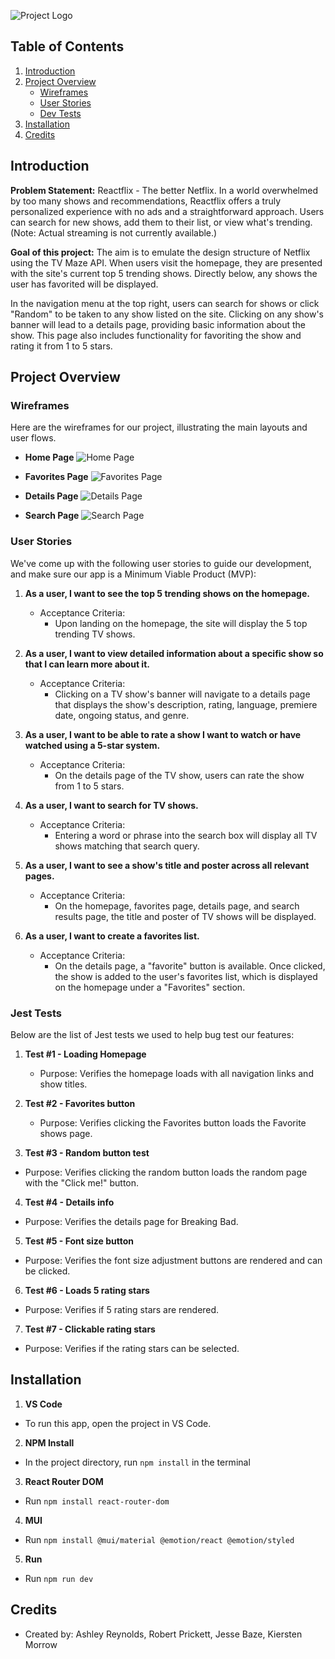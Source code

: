 ![Project Logo](public/images/REACTFLIX-LOGO.png)

## Table of Contents

1. [Introduction](#introduction)
2. [Project Overview](#project-overview)
   - [Wireframes](#wireframes)
   - [User Stories](#user-stories)
   - [Dev Tests](#jest-tests)
3. [Installation](#installation)
4. [Credits](#credits)

## Introduction

**Problem Statement:** Reactflix - The better Netflix. In a world overwhelmed by too many shows and recommendations, Reactflix offers a truly personalized experience with no ads and a straightforward approach. Users can search for new shows, add them to their list, or view what's trending. (Note: Actual streaming is not currently available.)

**Goal of this project:** The aim is to emulate the design structure of Netflix using the TV Maze API. When users visit the homepage, they are presented with the site's current top 5 trending shows. Directly below, any shows the user has favorited will be displayed. 

In the navigation menu at the top right, users can search for shows or click "Random" to be taken to any show listed on the site. Clicking on any show's banner will lead to a details page, providing basic information about the show. This page also includes functionality for favoriting the show and rating it from 1 to 5 stars.

## Project Overview

### Wireframes

Here are the wireframes for our project, illustrating the main layouts and user flows.

- **Home Page**
  ![Home Page](public/images/home-page.png)

- **Favorites Page**
  ![Favorites Page](public/images/favorites-page.png)

- **Details Page**
  ![Details Page](public/images/details-page.png)

- **Search Page**
  ![Search Page ](public/images/search-page.png)


### User Stories

We've come up with the following user stories to guide our development, and make sure our app is a Minimum Viable Product (MVP):

1. **As a user, I want to see the top 5 trending shows on the homepage.**
   - Acceptance Criteria:
     - Upon landing on the homepage, the site will display the 5 top trending TV shows.

2. **As a user, I want to view detailed information about a specific show so that I can learn more about it.**
   - Acceptance Criteria:
     - Clicking on a TV show's banner will navigate to a details page that displays the show's description, rating, language, premiere date, ongoing status, and genre.

3. **As a user, I want to be able to rate a show I want to watch or have watched using a 5-star system.**
   - Acceptance Criteria:
     - On the details page of the TV show, users can rate the show from 1 to 5 stars.

4. **As a user, I want to search for TV shows.**
   - Acceptance Criteria:
     - Entering a word or phrase into the search box will display all TV shows matching that search query.

5. **As a user, I want to see a show's title and poster across all relevant pages.**
   - Acceptance Criteria:
     - On the homepage, favorites page, details page, and search results page, the title and poster of TV shows will be displayed.

6. **As a user, I want to create a favorites list.**
   - Acceptance Criteria:
     - On the details page, a "favorite" button is available. Once clicked, the show is added to the user's favorites list, which is displayed on the homepage under a "Favorites" section.

### Jest Tests

Below are the list of Jest tests we used to help bug test our features:

1. **Test #1 - Loading Homepage**
   - Purpose: Verifies the homepage loads with all navigation links and show titles.

2. **Test #2 - Favorites button**
   - Purpose: Verifies clicking the Favorites button loads the Favorite shows page.

3. **Test #3 - Random button test**
  - Purpose: Verifies clicking the random button loads the random page with the "Click me!" button.

4. **Test #4 - Details info**
  - Purpose: Verifies the details page for Breaking Bad.

5. **Test #5 - Font size button**
  - Purpose: Verifies the font size adjustment buttons are rendered and can be clicked.

6. **Test #6 - Loads 5 rating stars**
  - Purpose: Verifies if 5 rating stars are rendered.

7. **Test #7 - Clickable rating stars**
  - Purpose: Verifies if the rating stars can be selected.

## Installation

1. **VS Code**
  - To run this app, open the project in VS Code.

2. **NPM Install**
  - In the project directory, run `npm install` in the terminal

3. **React Router DOM**
  - Run `npm install react-router-dom` 

4. **MUI**
  - Run `npm install @mui/material @emotion/react @emotion/styled` 

5. **Run**
  - Run `npm run dev`

## Credits
- Created by: Ashley Reynolds, Robert Prickett, Jesse Baze, Kiersten Morrow
